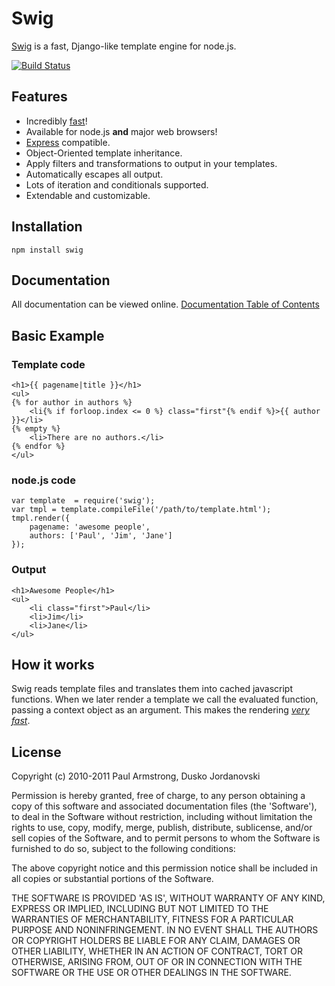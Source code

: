 Swig
====

[Swig](http://paularmstrong.github.com/swig/) is a fast, Django-like template engine for node.js.

[![Build Status](https://secure.travis-ci.org/paularmstrong/swig.png)](http://travis-ci.org/paularmstrong/swig)

Features
--------

* Incredibly [fast][1]!
* Available for node.js **and** major web browsers!
* [Express](http://expressjs.com/) compatible.
* Object-Oriented template inheritance.
* Apply filters and transformations to output in your templates.
* Automatically escapes all output.
* Lots of iteration and conditionals supported.
* Extendable and customizable.

Installation
------------

    npm install swig

Documentation
-------------

All documentation can be viewed online. [Documentation Table of Contents](https://github.com/paularmstrong/swig/tree/master/docs#readme)

Basic Example
-------------

### Template code

    <h1>{{ pagename|title }}</h1>
    <ul>
    {% for author in authors %}
        <li{% if forloop.index <= 0 %} class="first"{% endif %}>{{ author }}</li>
    {% empty %}
        <li>There are no authors.</li>
    {% endfor %}
    </ul>

### node.js code

    var template  = require('swig');
    var tmpl = template.compileFile('/path/to/template.html');
    tmpl.render({
        pagename: 'awesome people',
        authors: ['Paul', 'Jim', 'Jane']
    });

### Output

    <h1>Awesome People</h1>
    <ul>
        <li class="first">Paul</li>
        <li>Jim</li>
        <li>Jane</li>
    </ul>

How it works
------------

Swig reads template files and translates them into cached javascript functions. When we later render a template we call the evaluated function, passing a context object as an argument. This makes the rendering [_very fast_][1].

License
-------

Copyright (c) 2010-2011 Paul Armstrong, Dusko Jordanovski

Permission is hereby granted, free of charge, to any person obtaining a copy of this software and associated documentation files (the 'Software'), to deal in the Software without restriction, including without limitation the rights to use, copy, modify, merge, publish, distribute, sublicense, and/or sell copies of the Software, and to permit persons to whom the Software is furnished to do so, subject to the following conditions:

The above copyright notice and this permission notice shall be included in all copies or substantial portions of the Software.

THE SOFTWARE IS PROVIDED 'AS IS', WITHOUT WARRANTY OF ANY KIND, EXPRESS OR IMPLIED, INCLUDING BUT NOT LIMITED TO THE WARRANTIES OF MERCHANTABILITY, FITNESS FOR A PARTICULAR PURPOSE AND NONINFRINGEMENT. IN NO EVENT SHALL THE AUTHORS OR COPYRIGHT HOLDERS BE LIABLE FOR ANY CLAIM, DAMAGES OR OTHER LIABILITY, WHETHER IN AN ACTION OF CONTRACT, TORT OR OTHERWISE, ARISING FROM, OUT OF OR IN CONNECTION WITH THE SOFTWARE OR THE USE OR OTHER DEALINGS IN THE SOFTWARE.

[1]: http://paularmstrong.github.com/node-templates/